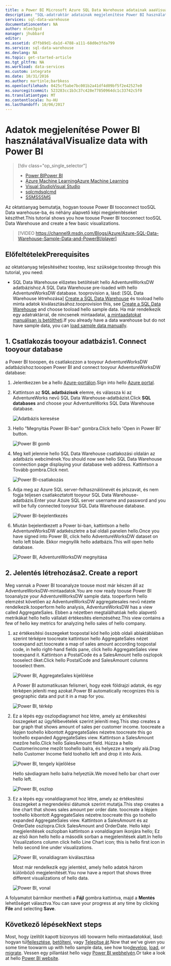 ```yaml
---
title: a Power BI Microsoft Azure SQL Data Warehouse adatainak aaaVisualize
description: "SQL-adatraktár adatainak megjelenítése Power BI használatával"
services: sql-data-warehouse
documentationcenter: NA
author: mlee3gsd
manager: jhubbard
editor: 
ms.assetid: d7fb89d1-da1d-4788-a111-68d0e3fda799
ms.service: sql-data-warehouse
ms.devlang: NA
ms.topic: get-started-article
ms.tgt_pltfrm: NA
ms.workload: data-services
ms.custom: integrate
ms.date: 10/31/2016
ms.author: martinle;barbkess
ms.openlocfilehash: 0425cf5abe7bc001b2a41df4d09bf5f2e42527e0
ms.sourcegitcommit: 523283cc1b3c37c428e77850964dc1c33742c5f0
ms.translationtype: MT
ms.contentlocale: hu-HU
ms.lasthandoff: 10/06/2017
---
```

# <a name="visualize-data-with-power-bi"></a><span data-ttu-id="25d03-103">Adatok megjelenítése Power BI használatával</span><span class="sxs-lookup"><span data-stu-id="25d03-103">Visualize data with Power BI</span></span>
> [!div class="op_single_selector"]
> * [<span data-ttu-id="25d03-104">Power BI</span><span class="sxs-lookup"><span data-stu-id="25d03-104">Power BI</span></span>](sql-data-warehouse-get-started-visualize-with-power-bi.md)
> * [<span data-ttu-id="25d03-105">Azure Machine Learning</span><span class="sxs-lookup"><span data-stu-id="25d03-105">Azure Machine Learning</span></span>](sql-data-warehouse-get-started-analyze-with-azure-machine-learning.md)
> * [<span data-ttu-id="25d03-106">Visual Studio</span><span class="sxs-lookup"><span data-stu-id="25d03-106">Visual Studio</span></span>](sql-data-warehouse-query-visual-studio.md)
> * [<span data-ttu-id="25d03-107">sqlcmd</span><span class="sxs-lookup"><span data-stu-id="25d03-107">sqlcmd</span></span>](sql-data-warehouse-get-started-connect-sqlcmd.md) 
> * [<span data-ttu-id="25d03-108">SSMS</span><span class="sxs-lookup"><span data-stu-id="25d03-108">SSMS</span></span>](sql-data-warehouse-query-ssms.md)
> 
> 

<span data-ttu-id="25d03-109">Az oktatóanyag bemutatja, hogyan toouse Power BI tooconnect tooSQL Data warehouse-ba, és néhány alapvető képi megjelenítéseket készíthet.</span><span class="sxs-lookup"><span data-stu-id="25d03-109">This tutorial shows you how toouse Power BI tooconnect tooSQL Data Warehouse and create a few basic visualizations.</span></span>

> [!VIDEO https://channel9.msdn.com/Blogs/Azure/Azure-SQL-Data-Warehouse-Sample-Data-and-PowerBI/player]
> 
> 

## <a name="prerequisites"></a><span data-ttu-id="25d03-110">Előfeltételek</span><span class="sxs-lookup"><span data-stu-id="25d03-110">Prerequisites</span></span>
<span data-ttu-id="25d03-111">az oktatóanyag teljesítéséhez toostep, lesz szüksége:</span><span class="sxs-lookup"><span data-stu-id="25d03-111">toostep through this tutorial, you need:</span></span>

* <span data-ttu-id="25d03-112">SQL Data Warehouse előzetes betöltését hello AdventureWorksDW adatbázishoz.</span><span class="sxs-lookup"><span data-stu-id="25d03-112">A SQL Data Warehouse pre-loaded with hello AdventureWorksDW database.</span></span> <span data-ttu-id="25d03-113">tooprovision a, lásd: [SQL Data Warehouse létrehozása] [ Create a SQL Data Warehouse] és tooload hello minta adatok kiválasztásához.</span><span class="sxs-lookup"><span data-stu-id="25d03-113">tooprovision this, see [Create a SQL Data Warehouse][Create a SQL Data Warehouse] and choose tooload hello sample data.</span></span> <span data-ttu-id="25d03-114">Ha már rendelkezik egy adatraktárral, de nincsenek mintaadatai, [a mintaadatokat manuálisan is betöltheti][load sample data manually].</span><span class="sxs-lookup"><span data-stu-id="25d03-114">If you already have a data warehouse but do not have sample data, you can [load sample data manually][load sample data manually].</span></span>

## <a name="1-connect-tooyour-database"></a><span data-ttu-id="25d03-115">1. Csatlakozás tooyour adatbázis</span><span class="sxs-lookup"><span data-stu-id="25d03-115">1. Connect tooyour database</span></span>
<span data-ttu-id="25d03-116">a Power BI tooopen, és csatlakozzon a tooyour AdventureWorksDW adatbázishoz:</span><span class="sxs-lookup"><span data-stu-id="25d03-116">tooopen Power BI and connect tooyour AdventureWorksDW database:</span></span>

1. <span data-ttu-id="25d03-117">Jelentkezzen be a hello [Azure-portálon][Azure portal].</span><span class="sxs-lookup"><span data-stu-id="25d03-117">Sign into hello [Azure portal][Azure portal].</span></span>
2. <span data-ttu-id="25d03-118">Kattintson az **SQL adatbázisok** elemre, és válassza ki az AdventureWorks nevű SQL Data Warehouse-adatbázist.</span><span class="sxs-lookup"><span data-stu-id="25d03-118">Click **SQL databases** and choose your AdventureWorks SQL Data Warehouse database.</span></span>
   
    ![Adatbázis keresése][1]
3. <span data-ttu-id="25d03-120">Hello "Megnyitás Power BI-ban" gombra.</span><span class="sxs-lookup"><span data-stu-id="25d03-120">Click hello 'Open in Power BI' button.</span></span>
   
    ![Power BI gomb][2]
4. <span data-ttu-id="25d03-122">Meg kell jelennie hello SQL Data Warehouse csatlakozási oldalán az adatbázis webcímének.</span><span class="sxs-lookup"><span data-stu-id="25d03-122">You should now see hello SQL Data Warehouse connection page displaying your database web address.</span></span> <span data-ttu-id="25d03-123">Kattintson a Tovább gombra.</span><span class="sxs-lookup"><span data-stu-id="25d03-123">Click next.</span></span>
   
    ![Power BI-csatlakozás][3]
5. <span data-ttu-id="25d03-125">Adja meg az Azure SQL server-felhasználónevét és jelszavát, és nem fogja teljesen csatlakoztatott tooyour SQL Data Warehouse-adatbázis.</span><span class="sxs-lookup"><span data-stu-id="25d03-125">Enter your Azure SQL server username and password and you will be fully connected tooyour SQL Data Warehouse database.</span></span>
   
    ![Power BI-bejelentkezés][4]
6. <span data-ttu-id="25d03-127">Miután bejelentkezett a Power bi-ban, kattintson a hello AdventureWorksDW adatkészletre a bal oldali panelen hello.</span><span class="sxs-lookup"><span data-stu-id="25d03-127">Once you have signed into Power BI, click hello AdventureWorksDW dataset on hello left blade.</span></span> <span data-ttu-id="25d03-128">Ekkor megnyílik hello adatbázis.</span><span class="sxs-lookup"><span data-stu-id="25d03-128">This will open hello database.</span></span>
   
    ![Power BI, AdventureWorksDW megnyitása][5]

## <a name="2-create-a-report"></a><span data-ttu-id="25d03-130">2. Jelentés létrehozása</span><span class="sxs-lookup"><span data-stu-id="25d03-130">2. Create a report</span></span>
<span data-ttu-id="25d03-131">Meg vannak a Power BI tooanalyze toouse most már készen áll az AdventureWorksDW-mintaadatok.</span><span class="sxs-lookup"><span data-stu-id="25d03-131">You are now ready toouse Power BI tooanalyze your AdventureWorksDW sample data.</span></span> <span data-ttu-id="25d03-132">tooperform hello elemzést követően az AdventureWorksDW aggregatesales nevű nézete rendelkezik.</span><span class="sxs-lookup"><span data-stu-id="25d03-132">tooperform hello analysis, AdventureWorksDW has a view called AggregateSales.</span></span> <span data-ttu-id="25d03-133">Ebben a nézetben megtalálhatóak hello alapvető metrikákat hello hello vállalati értékesítés elemzéséhez.</span><span class="sxs-lookup"><span data-stu-id="25d03-133">This view contains a few of hello key metrics for analyzing hello sales of hello company.</span></span>

1. <span data-ttu-id="25d03-134">az értékesítési összegeket toopostal kód hello jobb oldali ablaktáblában szerint térképre toocreate kattintson hello AggregateSales nézet tooexpand azt.</span><span class="sxs-lookup"><span data-stu-id="25d03-134">toocreate a map of sales amount according toopostal code, in hello right-hand fields pane, click hello AggregateSales view tooexpand it.</span></span> <span data-ttu-id="25d03-135">Kattintson a PostalCode és a SalesAmount hello oszlopok tooselect őket.</span><span class="sxs-lookup"><span data-stu-id="25d03-135">Click hello PostalCode and SalesAmount columns tooselect them.</span></span>
   
    ![Power BI, AggregateSales kijelölése][6]
   
    <span data-ttu-id="25d03-137">A Power BI automatikusan felismeri, hogy ezek földrajzi adatok, és egy térképen jeleníti meg azokat.</span><span class="sxs-lookup"><span data-stu-id="25d03-137">Power BI automatically recognizes this is geographic data and put it in a map for you.</span></span>
   
    ![Power BI, térkép][7]
2. <span data-ttu-id="25d03-139">Ez a lépés egy oszlopdiagramot hoz létre, amely az értékesítési összegeket az ügyfélbevételek szerint jeleníti meg.</span><span class="sxs-lookup"><span data-stu-id="25d03-139">This step creates a bar graph that shows amount of sales per customer income.</span></span> <span data-ttu-id="25d03-140">toocreate a lépjen toohello kibontott AggregateSales nézetre.</span><span class="sxs-lookup"><span data-stu-id="25d03-140">toocreate this go toohello expanded AggregateSales view.</span></span> <span data-ttu-id="25d03-141">Kattintson a SalesAmount mezőre hello.</span><span class="sxs-lookup"><span data-stu-id="25d03-141">Click hello SalesAmount field.</span></span> <span data-ttu-id="25d03-142">Húzza a hello Customerincome mezőt toohello balra, és helyezze a tengely alá.</span><span class="sxs-lookup"><span data-stu-id="25d03-142">Drag hello Customer Income field toohello left and drop it into Axis.</span></span>
   
    ![Power BI, tengely kijelölése][8]
   
    <span data-ttu-id="25d03-144">Hello sávdiagram hello balra helyeztük.</span><span class="sxs-lookup"><span data-stu-id="25d03-144">We moved hello bar chart over hello left.</span></span>
   
    ![Power BI, oszlop][9]
3. <span data-ttu-id="25d03-146">Ez a lépés egy vonaldiagramot hoz létre, amely az értékesítési összegeket a megrendelési dátumok szerint mutatja.</span><span class="sxs-lookup"><span data-stu-id="25d03-146">This step creates a line chart that shows sales amount per order date.</span></span> <span data-ttu-id="25d03-147">toocreate a lépjen toohello kibontott AggregateSales nézetre.</span><span class="sxs-lookup"><span data-stu-id="25d03-147">toocreate this go toohello expanded AggregateSales view.</span></span> <span data-ttu-id="25d03-148">Kattintson a SalesAmount és az OrderDate oszlopra.</span><span class="sxs-lookup"><span data-stu-id="25d03-148">Click SalesAmount and OrderDate.</span></span> <span data-ttu-id="25d03-149">Hello képi megjelenítések oszlopban kattintson a vonaldiagram ikonjára hello; Ez az első ikon hello hello a második sorban a megjelenítések alatt.</span><span class="sxs-lookup"><span data-stu-id="25d03-149">In hello Visualizations column click hello Line Chart icon; this is hello first icon in hello second line under visualizations.</span></span>
   
    ![Power BI, vonaldiagram kiválasztása][10]
   
    <span data-ttu-id="25d03-151">Most már rendelkezik egy jelentést, amely hello adatok három különböző megjelenítését.</span><span class="sxs-lookup"><span data-stu-id="25d03-151">You now have a report that shows three different visualizations of hello data.</span></span>
   
    ![Power BI, vonal][11]

<span data-ttu-id="25d03-153">A folyamatot bármikor mentheti a **Fájl** gombra kattintva, majd a **Mentés** lehetőséget választva.</span><span class="sxs-lookup"><span data-stu-id="25d03-153">You can save your progress at any time by clicking **File** and selecting **Save**.</span></span>

## <a name="next-steps"></a><span data-ttu-id="25d03-154">Következő lépések</span><span class="sxs-lookup"><span data-stu-id="25d03-154">Next steps</span></span>
<span data-ttu-id="25d03-155">Most, hogy ízelítőt kapott bizonyos idő toowarm hello mintaadatokkal, lásd: hogyan túl[fejlesztése][develop], [betölteni][load], vagy [ Telepítse át][migrate].</span><span class="sxs-lookup"><span data-stu-id="25d03-155">Now that we've given you some time toowarm up with hello sample data, see how too[develop][develop], [load][load], or [migrate][migrate].</span></span> <span data-ttu-id="25d03-156">Vessen egy pillantást hello vagy [Power BI webhelyén][Power BI website].</span><span class="sxs-lookup"><span data-stu-id="25d03-156">Or take a look at hello [Power BI website][Power BI website].</span></span>

<!--Image references-->
[1]: media/sql-data-warehouse-get-started-visualize-with-power-bi/pbi-find-database.png
[2]: media/sql-data-warehouse-get-started-visualize-with-power-bi/pbi-button.png
[3]: media/sql-data-warehouse-get-started-visualize-with-power-bi/pbi-connect-to-azure.png
[4]: media/sql-data-warehouse-get-started-visualize-with-power-bi/pbi-sign-in.png
[5]: media/sql-data-warehouse-get-started-visualize-with-power-bi/pbi-open-adventureworks.png
[6]: media/sql-data-warehouse-get-started-visualize-with-power-bi/pbi-aggregatesales.png
[7]: media/sql-data-warehouse-get-started-visualize-with-power-bi/pbi-map.png
[8]: media/sql-data-warehouse-get-started-visualize-with-power-bi/pbi-chooseaxis.png
[9]: media/sql-data-warehouse-get-started-visualize-with-power-bi/pbi-bar.png
[10]: media/sql-data-warehouse-get-started-visualize-with-power-bi/pbi-prepare-line.png
[11]: media/sql-data-warehouse-get-started-visualize-with-power-bi/pbi-line.png
[12]: media/sql-data-warehouse-get-started-visualize-with-power-bi/pbi-save.png

<!--Article references-->
[migrate]: sql-data-warehouse-overview-migrate.md
[develop]: sql-data-warehouse-overview-develop.md
[load]: sql-data-warehouse-overview-load.md
[load sample data manually]: sql-data-warehouse-load-sample-databases.md
[connecting tooSQL Data Warehouse]: sql-data-warehouse-integrate-power-bi.md
[Create a SQL Data Warehouse]: sql-data-warehouse-get-started-provision.md

<!--Other-->
[Azure portal]: https://portal.azure.com/
[Power BI website]: http://www.powerbi.com/
